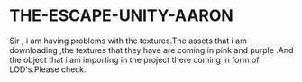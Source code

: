 # THE-ESCAPE-UNITY-AARON
Sir , i am having problems with the textures.The assets that i am downloading ,the textures that they have are coming in pink and purple .And  the object that i am importing in the project there coming in form of LOD's.Please check.
